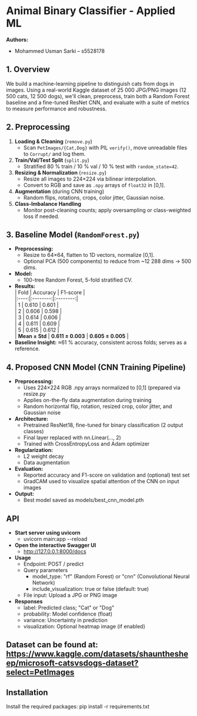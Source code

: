 # Animal Binary Classifier - Applied ML

**Authors:**  
- Mohammed Usman Sarki – s5528178

## 1. Overview
We build a machine-learning pipeline to distinguish cats from dogs in images. Using a real-world 
Kaggle dataset of 25 000 JPG/PNG images (12 500 cats, 12 500 dogs), we'll clean, preprocess, train 
both a Random Forest baseline and a fine-tuned ResNet CNN, and evaluate with a suite of metrics to measure performance and robustness.

## 2. Preprocessing 

1. **Loading & Cleaning** (`remove.py`)  
   - Scan `PetImages/{Cat,Dog}` with PIL `verify()`, move unreadable files to `Corrupt/` and log them.  
2. **Train/Val/Test Split** (`split.py`)  
   - Stratified 80 % train / 10 % val / 10 % test with `random_state=42`.  
3. **Resizing & Normalization** (`resize.py`)  
   - Resize all images to 224×224 via bilinear interpolation.  
   - Convert to RGB and save as `.npy` arrays of `float32` in [0,1].  
4. **Augmentation** (during CNN training)  
   - Random flips, rotations, crops, color jitter, Gaussian noise.  
5. **Class-Imbalance Handling**  
   - Monitor post-cleaning counts; apply oversampling or class-weighted loss if needed.

## 3. Baseline Model (`RandomForest.py`)
- **Preprocessing:**  
  - Resize to 64×64, flatten to 1D vectors, normalize [0,1].  
  - Optional PCA (500 components) to reduce from ~12 288 dims → 500 dims.  
- **Model:**  
  - 100-tree Random Forest, 5-fold stratified CV.  
- **Results:**  
  | Fold | Accuracy | F1-score |  
  |:----:|:--------:|:--------:|  
  | 1    | 0.610    | 0.601    |  
  | 2    | 0.606    | 0.598    |  
  | 3    | 0.614    | 0.606    |  
  | 4    | 0.611    | 0.609    |  
  | 5    | 0.615    | 0.612    |  
  | **Mean ± Std** | **0.611 ± 0.003** | **0.605 ± 0.005** |  
- **Baseline Insight:** ≈61 % accuracy, consistent across folds; serves as a reference.

## 4. Proposed CNN Model (CNN Training Pipeline)
- **Preprocessing:**
  - Uses 224×224 RGB .npy arrays normalized to [0,1] (prepared via resize.py
  - Applies on-the-fly data augmentation during training
  - Random horizontal flip, rotation, resized crop, color jitter, and Gaussian noise
- **Architecture:**
  - Pretrained ResNet18, fine-tuned for binary classification (2 output classes)
  - Final layer replaced with nn.Linear(..., 2)
  - Trained with CrossEntropyLoss and Adam optimizer
- **Regularization:**
  - L2 weight decay
  - Data augmentation
- **Evaluation:**
  - Reported accuracy and F1-score on validation and (optional) test set
  - GradCAM used to visualize spatial attention of the CNN on input images
- **Output:**
  - Best model saved as models/best_cnn_model.pth

## API
- **Start server using uvicorn**
  - uvicorn main:app --reload
- **Open the interactive Swagger UI**
  - http://127.0.0.1:8000/docs
- **Usage**
  - Endpoint: POST / predict
  - Query parameters
    - model_type: "rf" (Random Forest) or "cnn" (Convolutional Neural Network)
    - include_visualization: true or false (default: true)
  - File input: Upload a JPG or PNG image
- **Responses**
  - label: Predicted class; "Cat" or "Dog"
  - probability: Model confidence (float)
  - variance: Uncertainty in prediction
  - visualization: Optional heatmap image (if enabled)

## Dataset can be found at: https://www.kaggle.com/datasets/shaunthesheep/microsoft-catsvsdogs-dataset?select=PetImages

## Installation
Install the required packages: 
pip install -r requirements.txt


